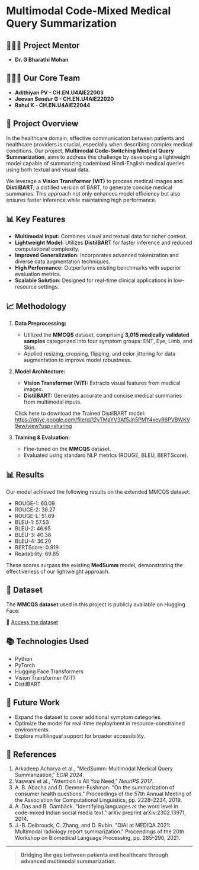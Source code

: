 # Multimodal Code-Mixed Medical Query Summarization

## 🧑‍🤝‍🧑 **Project Mentor**

- **Dr. G Bharathi Mohan**

## 🧑‍🤝‍🧑 **Our Core Team**

- **Adithiyan PV - CH.EN.U4AIE22003**
- **Jeevan Sendur G - CH.EN.U4AIE22020**
- **Rahul K - CH.EN.U4AIE22044**


## 📌 **Project Overview**

In the healthcare domain, effective communication between patients and healthcare providers is crucial, especially when describing complex medical conditions. Our project, **Multimodal Code-Switching Medical Query Summarization**, aims to address this challenge by developing a lightweight model capable of summarizing codemixed Hindi-English medical queries using both textual and visual data.

We leverage a **Vision Transformer (ViT)** to process medical images and **DistilBART**, a distilled version of BART, to generate concise medical summaries. This approach not only enhances model efficiency but also ensures faster inference while maintaining high performance.

## 📊 **Key Features**

- **Multimodal Input:** Combines visual and textual data for richer context.
- **Lightweight Model:** Utilizes **DistilBART** for faster inference and reduced computational complexity.
- **Improved Generalization:** Incorporates advanced tokenization and diverse data augmentation techniques.
- **High Performance:** Outperforms existing benchmarks with superior evaluation metrics.
- **Scalable Solution:** Designed for real-time clinical applications in low-resource settings.

## 📈 **Methodology**

1. **Data Preprocessing:**
   - Utilized the **MMCQS** dataset, comprising **3,015 medically validated samples** categorized into four symptom groups: ENT, Eye, Limb, and Skin.
   - Applied resizing, cropping, flipping, and color jittering for data augmentation to improve model robustness.

2. **Model Architecture:**
   - **Vision Transformer (ViT):** Extracts visual features from medical images.
   - **DistilBART:** Generates accurate and concise medical summaries from multimodal inputs.

   Click here to download the Trained DistilBART model: https://drive.google.com/file/d/12yTMaYV3Af5Jn5PMY4xevR6PVBWKV9ew/view?usp=sharing

3. **Training & Evaluation:**
   - Fine-tuned on the **MMCQS** dataset.
   - Evaluated using standard NLP metrics (ROUGE, BLEU, BERTScore).

## 📊 **Results**

Our model achieved the following results on the extended MMCQS dataset:

- ROUGE-1: 60.09
- ROUGE-2: 38.27
- ROUGE-L: 51.69
- BLEU-1: 57.53
- BLEU-2: 46.65
- BLEU-3: 40.38
- BLEU-4: 36.20
- BERTScore: 0.919
- Readability: 69.85

These scores surpass the existing **MedSumm** model, demonstrating the effectiveness of our lightweight approach.

## 📂 **Dataset**

The **MMCQS dataset** used in this project is publicly available on Hugging Face:

🔗 [Access the dataset](https://huggingface.co/datasets/ArkaAcharya/MMCQSD)

## 📚 **Technologies Used**

- Python
- PyTorch
- Hugging Face Transformers
- Vision Transformer (ViT)
- DistilBART




## 🚀 **Future Work**

- Expand the dataset to cover additional symptom categories.
- Optimize the model for real-time deployment in resource-constrained environments.
- Explore multilingual support for broader accessibility.

## 📄 **References**

1. Arkadeep Acharya et al., "MedSumm: Multimodal Medical Query Summarization," *ECIR 2024*.
2. Vaswani et al., "Attention Is All You Need," *NeurIPS 2017*.
3. A. B. Abacha and D. Demner-Fushman. "On the summarization of consumer health questions." Proceedings of the 57th Annual Meeting of the Association for Computational Linguistics, pp. 2228–2234, 2019.
4. A. Das and B. Gambäck. "Identifying languages at the word level in code-mixed Indian social media text." arXiv preprint arXiv:2302.13971, 2014.
5. J.-B. Delbrouck, C. Zhang, and D. Rubin. "QIAI at MEDIQA 2021: Multimodal radiology report summarization." Proceedings of the 20th Workshop on Biomedical Language Processing, pp. 285–290, 2021.

---

> **Bridging the gap between patients and healthcare through advanced multimodal summarization.**
